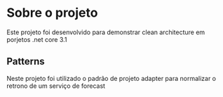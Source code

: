 # Sobre o projeto

Este projeto foi desenvolvido para demonstrar clean architecture em porjetos .net core 3.1


## Patterns

Neste projeto foi utilizado o padrão de projeto adapter para normalizar o retrono de um serviço de forecast